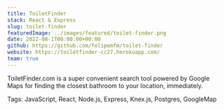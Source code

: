 ```yaml
---
title: ToiletFinder
stack: React & Express
slug: toilet-finder
featuredImage: ../images/featured/toilet-finder.png
date: 2022-08-1T00:00:00+00:00
github: https://github.com/felipemfm/toilet-finder
website: https://toiletfinder-cc27.herokuapp.com/
team: true
---
```


ToiletFinder.com is a super convenient search tool powered by Google Maps for finding the closest bathroom to your location, immediately.

Tags: JavaScript, React, Node.js, Express, Knex.js, Postgres, GoogleMap